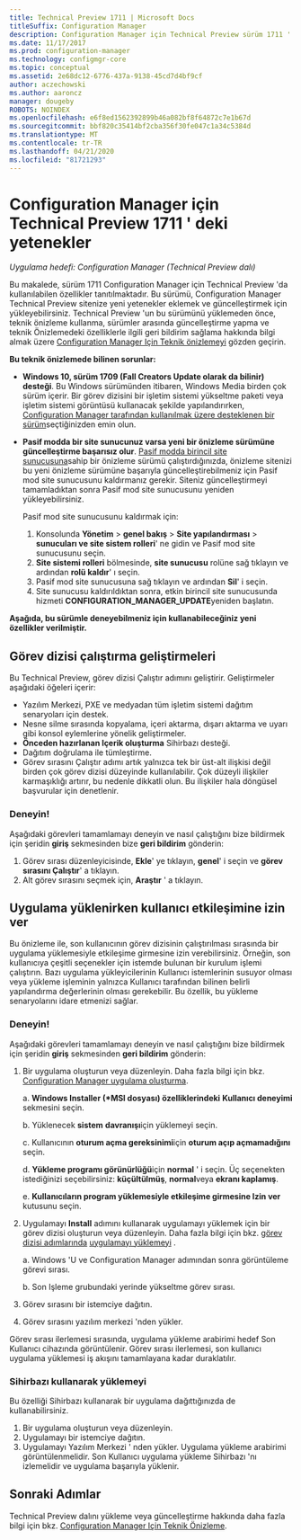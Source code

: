 ```yaml
---
title: Technical Preview 1711 | Microsoft Docs
titleSuffix: Configuration Manager
description: Configuration Manager için Technical Preview sürüm 1711 ' de bulunan özellikler hakkında bilgi edinin.
ms.date: 11/17/2017
ms.prod: configuration-manager
ms.technology: configmgr-core
ms.topic: conceptual
ms.assetid: 2e68dc12-6776-437a-9138-45cd7d4bf9cf
author: aczechowski
ms.author: aaroncz
manager: dougeby
ROBOTS: NOINDEX
ms.openlocfilehash: e6f8ed1562392899b46a082bf8f64872c7e1b67d
ms.sourcegitcommit: bbf820c35414bf2cba356f30fe047c1a34c5384d
ms.translationtype: MT
ms.contentlocale: tr-TR
ms.lasthandoff: 04/21/2020
ms.locfileid: "81721293"
---
```

# <a name="capabilities-in-technical-preview-1711-for-configuration-manager"></a>Configuration Manager için Technical Preview 1711 ' deki yetenekler

*Uygulama hedefi: Configuration Manager (Technical Preview dalı)*

Bu makalede, sürüm 1711 Configuration Manager için Technical Preview 'da kullanılabilen özellikler tanıtılmaktadır. Bu sürümü, Configuration Manager Technical Preview sitenize yeni yetenekler eklemek ve güncelleştirmek için yükleyebilirsiniz. Technical Preview 'un bu sürümünü yüklemeden önce, teknik önizleme kullanma, sürümler arasında güncelleştirme yapma ve teknik Önizlemedeki özelliklerle ilgili geri bildirim sağlama hakkında bilgi almak üzere [Configuration Manager Için Teknik önizlemeyi](../../core/get-started/technical-preview.md) gözden geçirin.     


<!--  Known Issues Template   
**Known Issues in this Technical Preview:**
-   **Issue Name**. Details
    Workaround details.
-->
**Bu teknik önizlemede bilinen sorunlar:**
- **Windows 10, sürüm 1709 (Fall Creators Update olarak da bilinir) desteği**.  Bu Windows sürümünden itibaren, Windows Media birden çok sürüm içerir. Bir görev dizisini bir işletim sistemi yükseltme paketi veya işletim sistemi görüntüsü kullanacak şekilde yapılandırırken, [Configuration Manager tarafından kullanılmak üzere desteklenen bir sürüm](../plan-design/configs/support-for-windows-10.md#windows-10-as-a-client)seçtiğinizden emin olun.
- **Pasif modda bir site sunucunuz varsa yeni bir önizleme sürümüne güncelleştirme başarısız olur**. [Pasif modda birincil site sunucusuna](capabilities-in-technical-preview-1706.md#site-server-role-high-availability)sahip bir önizleme sürümü çalıştırdığınızda, önizleme sitenizi bu yeni önizleme sürümüne başarıyla güncelleştirebilmeniz için Pasif mod site sunucusunu kaldırmanız gerekir. Siteniz güncelleştirmeyi tamamladıktan sonra Pasif mod site sunucusunu yeniden yükleyebilirsiniz.

  Pasif mod site sunucusunu kaldırmak için:
  1. Konsolunda **Yönetim** > **genel bakış** > **Site yapılandırması** > **sunucuları ve site sistem rolleri**' ne gidin ve Pasif mod site sunucusunu seçin.
  2. **Site sistemi rolleri** bölmesinde, **site sunucusu** rolüne sağ tıklayın ve ardından **rolü kaldır**' ı seçin.
  3. Pasif mod site sunucusuna sağ tıklayın ve ardından **Sil**' i seçin.
  4. Site sunucusu kaldırıldıktan sonra, etkin birincil site sunucusunda hizmeti **CONFIGURATION_MANAGER_UPDATE**yeniden başlatın.

**Aşağıda, bu sürümle deneyebilmeniz için kullanabileceğiniz yeni özellikler verilmiştir.**  

<!--  Section Template
##  FEATURE
### Procedure 1
### Try it out!  
 Try to complete the following tasks and then send us **Feedback** from the **Home** tab of the Ribbon to let us know how it worked:
 -  Task 1
 -  Task 2              
-->

## <a name="improvements-to-run-task-sequence"></a>Görev dizisi çalıştırma geliştirmeleri
<!-- 1261338 -->

Bu Technical Preview, görev dizisi Çalıştır adımını geliştirir. Geliştirmeler aşağıdaki öğeleri içerir:

- Yazılım Merkezi, PXE ve medyadan tüm işletim sistemi dağıtım senaryoları için destek.
- Nesne silme sırasında kopyalama, içeri aktarma, dışarı aktarma ve uyarı gibi konsol eylemlerine yönelik geliştirmeler.
- **Önceden hazırlanan Içerik oluşturma** Sihirbazı desteği.
- Dağıtım doğrulama ile tümleştirme.
- Görev sırasını Çalıştır adımı artık yalnızca tek bir üst-alt ilişkisi değil birden çok görev dizisi düzeyinde kullanılabilir. Çok düzeyli ilişkiler karmaşıklığı artırır, bu nedenle dikkatli olun. Bu ilişkiler hala döngüsel başvurular için denetlenir.

### <a name="try-it-out"></a>Deneyin!  

Aşağıdaki görevleri tamamlamayı deneyin ve nasıl çalıştığını bize bildirmek için şeridin **giriş** sekmesinden bize **geri bildirim** gönderin:

1. Görev sırası düzenleyicisinde, **Ekle**' ye tıklayın, **genel**' i seçin ve **görev sırasını Çalıştır**' a tıklayın.
2. Alt görev sırasını seçmek için, **Araştır** ' a tıklayın.

## <a name="allow-user-interaction-when-installing-an-application----1356976---"></a>Uygulama yüklenirken kullanıcı etkileşimine izin ver <!-- 1356976 -->

Bu önizleme ile, son kullanıcının görev dizisinin çalıştırılması sırasında bir uygulama yüklemesiyle etkileşime girmesine izin verebilirsiniz. Örneğin, son kullanıcıya çeşitli seçenekler için istemde bulunan bir kurulum işlemi çalıştırın. Bazı uygulama yükleyicilerinin Kullanıcı istemlerinin susuyor olması veya yükleme işleminin yalnızca Kullanıcı tarafından bilinen belirli yapılandırma değerlerinin olması gerekebilir. Bu özellik, bu yükleme senaryolarını idare etmenizi sağlar.

### <a name="try-it-out"></a>Deneyin!

Aşağıdaki görevleri tamamlamayı deneyin ve nasıl çalıştığını bize bildirmek için şeridin **giriş** sekmesinden **geri bildirim** gönderin:

1.  Bir uygulama oluşturun veya düzenleyin. Daha fazla bilgi için bkz. [Configuration Manager uygulama oluşturma](../../apps/deploy-use/create-applications.md).

    a. **Windows Installer (\*MSI dosyası) özelliklerindeki** **Kullanıcı deneyimi** sekmesini seçin.

    b. Yüklenecek **sistem** **davranışı**için yüklemeyi seçin.

    c. Kullanıcının **oturum açma gereksinimi**için **oturum açıp açmamadığını** seçin.

    d. **Yükleme programı görünürlüğü**için **normal** ' i seçin. Üç seçenekten istediğinizi seçebilirsiniz: **küçültülmüş**, **normal**veya **ekranı kaplamış**.

    e. **Kullanıcıların program yüklemesiyle etkileşime girmesine Izin ver** kutusunu seçin.

2.  Uygulamayı **Install** adımını kullanarak uygulamayı yüklemek için bir görev dizisi oluşturun veya düzenleyin. Daha fazla bilgi için bkz. [görev dizisi adımlarında](../../osd/understand/task-sequence-steps.md) [uygulamayı yüklemeyi](../../osd/understand/task-sequence-steps.md#BKMK_InstallApplication) .

    a. Windows 'U ve Configuration Manager adımından sonra görüntüleme görevi sırası.

    b. Son Işleme grubundaki yerinde yükseltme görev sırası.

3.  Görev sırasını bir istemciye dağıtın.
4.  Görev sırasını yazılım merkezi 'nden yükler.

Görev sırası ilerlemesi sırasında, uygulama yükleme arabirimi hedef Son Kullanıcı cihazında görüntülenir. Görev sırası ilerlemesi, son kullanıcı uygulama yüklemesi iş akışını tamamlayana kadar duraklatılır.

### <a name="install-using-the-wizard"></a>Sihirbazı kullanarak yüklemeyi

Bu özelliği Sihirbazı kullanarak bir uygulama dağıttığınızda de kullanabilirsiniz.

1. Bir uygulama oluşturun veya düzenleyin.
2. Uygulamayı bir istemciye dağıtın.
3. Uygulamayı Yazılım Merkezi ' nden yükler. Uygulama yükleme arabirimi görüntülenmelidir. Son Kullanıcı uygulama yükleme Sihirbazı 'nı izlemelidir ve uygulama başarıyla yüklenir.




<!-- When we have another H2 in this topic, Add this Next Steps section back in.  -->

## <a name="next-steps"></a>Sonraki Adımlar
Technical Preview dalını yükleme veya güncelleştirme hakkında daha fazla bilgi için bkz. [Configuration Manager Için Teknik Önizleme](technical-preview.md).    
